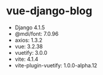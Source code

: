 # vue-django-blog

- Django 4.1.5
- @mdi/font: 7.0.96
- axios: 1.3.2
- vue: 3.2.38
- vuetify: 3.0.0
- vite: 4.1.4
- vite-plugin-vuetify: 1.0.0-alpha.12